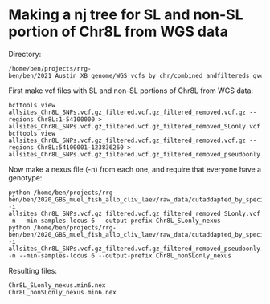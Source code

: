# Making a nj tree for SL and non-SL portion of Chr8L from WGS data
Directory:
```
/home/ben/projects/rrg-ben/ben/2021_Austin_XB_genome/WGS_vcfs_by_chr/combined_andfiltereds_gvcfs
```

First make vcf files with SL and non-SL portions of Chr8L from WGS data:
```
bcftools view allsites_Chr8L_SNPs.vcf.gz_filtered.vcf.gz_filtered_removed.vcf.gz --regions Chr8L:1-54100000 > allsites_Chr8L_SNPs.vcf.gz_filtered.vcf.gz_filtered_removed_SLonly.vcf
bcftools view allsites_Chr8L_SNPs.vcf.gz_filtered.vcf.gz_filtered_removed.vcf.gz --regions Chr8L:54100001-123836260 > allsites_Chr8L_SNPs.vcf.gz_filtered.vcf.gz_filtered_removed_pseudoonly.vcf
```
Now make a nexus file (-n) from each one, and require that everyone have a genotype:
```
python /home/ben/projects/rrg-ben/ben/2020_GBS_muel_fish_allo_cliv_laev/raw_data/cutaddapted_by_species_across_three_plates/laevis/bin/vcf2phylip/vcf2phylip.py -i allsites_Chr8L_SNPs.vcf.gz_filtered.vcf.gz_filtered_removed_SLonly.vcf -n --min-samples-locus 6 --output-prefix Chr8L_SLonly_nexus
python /home/ben/projects/rrg-ben/ben/2020_GBS_muel_fish_allo_cliv_laev/raw_data/cutaddapted_by_species_across_three_plates/laevis/bin/vcf2phylip/vcf2phylip.py -i allsites_Chr8L_SNPs.vcf.gz_filtered.vcf.gz_filtered_removed_pseudoonly.vcf -n --min-samples-locus 6 --output-prefix Chr8L_nonSLonly_nexus
```

Resulting files:
```
Chr8L_SLonly_nexus.min6.nex
Chr8L_nonSLonly_nexus.min6.nex
```
